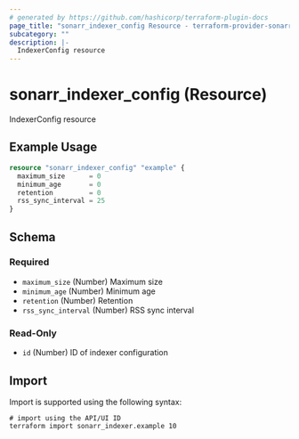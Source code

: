 ```yaml
---
# generated by https://github.com/hashicorp/terraform-plugin-docs
page_title: "sonarr_indexer_config Resource - terraform-provider-sonarr"
subcategory: ""
description: |-
  IndexerConfig resource
---
```


# sonarr_indexer_config (Resource)

IndexerConfig resource

## Example Usage

```terraform
resource "sonarr_indexer_config" "example" {
  maximum_size      = 0
  minimum_age       = 0
  retention         = 0
  rss_sync_interval = 25
}
```

<!-- schema generated by tfplugindocs -->
## Schema

### Required

- `maximum_size` (Number) Maximum size
- `minimum_age` (Number) Minimum age
- `retention` (Number) Retention
- `rss_sync_interval` (Number) RSS sync interval

### Read-Only

- `id` (Number) ID of indexer configuration

## Import

Import is supported using the following syntax:

```shell
# import using the API/UI ID
terraform import sonarr_indexer.example 10
```
